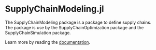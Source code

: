 # SupplyChainModeling.jl

The SupplyChainModeling package is a package to define supply chains. The package is use by the SupplyChainOptimization package and the SupplyChainSimulation package.

Learn more by reading the [documentation](https://SupplyChef.github.io/SupplyChainModeling.jl/dev).